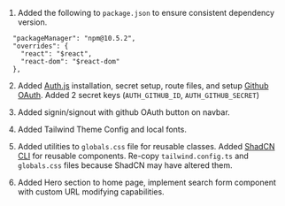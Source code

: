 1. Added the following to `package.json` to ensure consistent dependency version.

```
  "packageManager": "npm@10.5.2",
  "overrides": {
    "react": "$react",
    "react-dom": "$react-dom"
  },
```

2. Added [Auth.js](https://authjs.dev/getting-started/installation) installation, secret setup, route files, and setup [Github OAuth](https://authjs.dev/getting-started/providers/github). Added 2 secret keys (`AUTH_GITHUB_ID`, `AUTH_GITHUB_SECRET`)

3. Added signin/signout with github OAuth button on navbar.

4. Added Tailwind Theme Config and local fonts.

5. Added utilities to `globals.css` file for reusable classes. Added [ShadCN CLI](https://ui.shadcn.com/docs/cli) for reusable components. Re-copy `tailwind.config.ts` and `globals.css` files because ShadCN may have altered them.

6. Added Hero section to home page, implement search form component with custom URL modifying capabilities.

